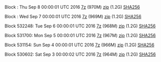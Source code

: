 Block : Thu Sep  8 00:00:01 UTC 2016 [7z](https://transfer.sh/xrTuU/bootstrap.dat.20160908.7z) (970M) [zip](https://transfer.sh/f1pOh/bootstrap.dat.20160908.zip) (1.2G) [SHA256](https://transfer.sh/CW9ea/sha256.txt)

Block : Wed Sep  7 00:00:01 UTC 2016 [7z](https://transfer.sh/gTb0s/bootstrap.dat.20160907.7z) (969M) [zip](https://transfer.sh/nkRb5/bootstrap.dat.20160907.zip) (1.2G) [SHA256](https://transfer.sh/9D5qW/sha256.txt)

Block 532248: Tue Sep  6 00:00:01 UTC 2016 [7z](https://transfer.sh/ZumBR/bootstrap.dat.20160906.7z) (968M) [zip](https://transfer.sh/B1xHb/bootstrap.dat.20160906.zip) (1.2G) [SHA256](https://transfer.sh/LBAHF/sha256.txt)

Block 531700: Mon Sep  5 00:00:01 UTC 2016 [7z](https://transfer.sh/kwbe4/bootstrap.dat.20160905.7z) (967M) [zip](https://transfer.sh/w128n/bootstrap.dat.20160905.zip) (1.2G) [SHA256](https://transfer.sh/3mYRm/sha256.txt)

Block 531154: Sun Sep  4 00:00:01 UTC 2016 [7z](https://transfer.sh/nj7vn/bootstrap.dat.20160904.7z) (966M) [zip](https://transfer.sh/Iv5yR/bootstrap.dat.20160904.zip) (1.2G) [SHA256](https://transfer.sh/ds151/sha256.txt)

Block 530602: Sat Sep  3 00:00:02 UTC 2016 [7z](https://transfer.sh/TR5Cs/bootstrap.dat.20160903.7z) (964M) [zip](https://transfer.sh/5Dr1R/bootstrap.dat.20160903.zip) (1.2G) [SHA256](https://transfer.sh/wgXZf/sha256.txt)
